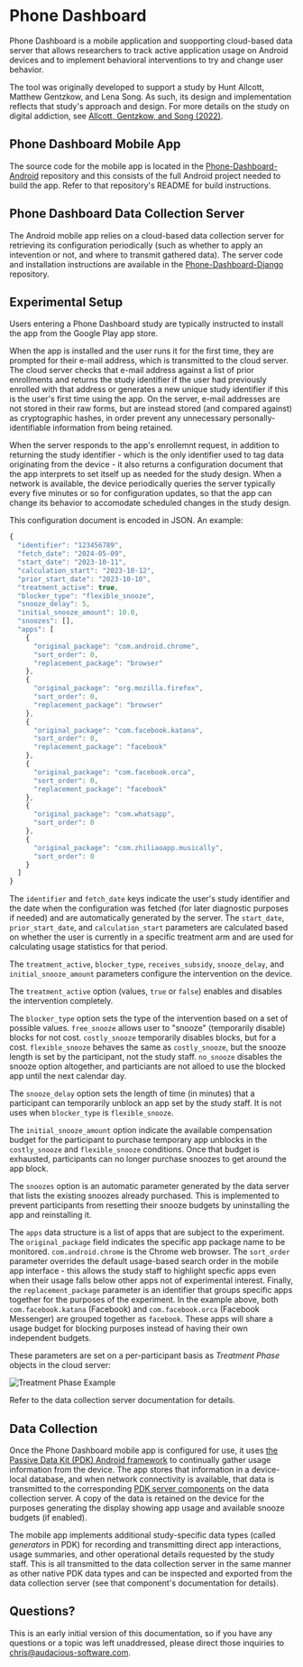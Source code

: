 # Phone Dashboard

Phone Dashboard is a mobile application and suopporting cloud-based data server that allows researchers to track active application usage on Android devices and to implement behavioral interventions to try and change user behavior.

The tool was originally developed to support a study by Hunt Allcott, Matthew Gentzkow, and Lena Song. As such, its design and implementation reflects that study's approach and design. For more details on the study on digital addiction, see [Allcott, Gentzkow, and Song (2022)](https://www.aeaweb.org/articles?id=10.1257/aer.20210867).

## Phone Dashboard Mobile App

The source code for the mobile app is located in the [Phone-Dashboard-Android](https://github.com/Phone-Dashboard/Phone-Dashboard-Android) repository and this consists of the full Android project needed to build the app. Refer to that repository's README for build instructions.

## Phone Dashboard Data Collection Server

The Android mobile app relies on a cloud-based data collection server for retrieving its configuration periodically (such as whether to apply an intevention or not, and where to transmit gathered data). The server code and installation instructions are available in the [Phone-Dashboard-Django](https://github.com/Phone-Dashboard/Phone-Dashboard-Django) repository.

## Experimental Setup

Users entering a Phone Dashboard study are typically instructed to install the app from the Google Play app store.

When the app is installed and the user runs it for the first time, they are prompted for their e-mail address, which is transmitted to the cloud server. The cloud server checks that e-mail address against a list of prior enrollments and returns the study identifier if the user had previously enrolled with that address or generates a new unique study identifier if this is the user's first time using the app. On the server, e-mail addresses are not stored in their raw forms, but are instead stored (and compared against) as cryptographic hashes, in order prevent any unnecessary personally-identifiable information from being retained.

When the server responds to the app's enrollemnt request, in addition to returning the study identifier - which is the only identifier used to tag data originating from the device - it also returns a configuration document that the app interprets to set itself up as needed for the study design. When a network is available, the device periodically queries the server typically every five minutes or so for configuration updates, so that the app can change its behavior to accomodate scheduled changes in the study design.

This configuration document is encoded in JSON. An example:

```javascript
{
  "identifier": "123456789",
  "fetch_date": "2024-05-09",
  "start_date": "2023-10-11",
  "calculation_start": "2023-10-12",
  "prior_start_date": "2023-10-10",
  "treatment_active": true,
  "blocker_type": "flexible_snooze",
  "snooze_delay": 5,
  "initial_snooze_amount": 10.0,
  "snoozes": [],
  "apps": [
    {
      "original_package": "com.android.chrome",
      "sort_order": 0,
      "replacement_package": "browser"
    },
    {
      "original_package": "org.mozilla.firefox",
      "sort_order": 0,
      "replacement_package": "browser"
    },
    {
      "original_package": "com.facebook.katana",
      "sort_order": 0,
      "replacement_package": "facebook"
    },
    {
      "original_package": "com.facebook.orca",
      "sort_order": 0,
      "replacement_package": "facebook"
    },
    {
      "original_package": "com.whatsapp",
      "sort_order": 0
    },
    {
      "original_package": "com.zhiliaoapp.musically",
      "sort_order": 0
    }
  ]
}
```

The `identifier` and `fetch_date` keys indicate the user's study identifier and the date when the configuration was fetched (for later diagnostic purposes if needed) and are automatically generated by the server. The `start_date`, `prior_start_date`, and `calculation_start` parameters are calculated based on whether the user is currently in a specific treatment arm and are used for calculating usage statistics for that period.

The `treatment_active`, `blocker_type`, `receives_subsidy`, `snooze_delay`, and `initial_snooze_amount` parameters configure the intervention on the device.

The `treatment_active` option (values, `true` or `false`) enables and disables the intervention completely.

The `blocker_type` option sets the type of the intervention based on a set of possible values. `free_snooze` allows user to "snooze" (temporarily disable) blocks for not cost. `costly_snooze` temporarily disables blocks, but for a cost. `flexible_snooze` behaves the same as `costly_snooze`, but the snooze length is set by the participant, not the study staff. `no_snooze` disables the snooze option altogether, and particiants are not alloed to use the blocked app until the next calendar day.

The `snooze_delay` option sets the length of time (in minutes) that a participant can temporarily unblock an app set by the study staff. It is not uses when `blocker_type` is `flexible_snooze`.

The `initial_snooze_amount` option indicate the available compensation budget for the participant to purchase temporary app unblocks in the `costly_snooze` and `flexible_snooze` conditions. Once that budget is exhausted, participants can no longer purchase snoozes to get around the app block.

The `snoozes` option is an automatic parameter generated by the data server that lists the existing snoozes already purchased. This is implemented to prevent participants from resetting their snooze budgets by uninstalling the app and reinstalling it.

The `apps` data structure is a list of apps that are subject to the experiment. The `original_package` field indicates the specific app package name to be monitored. `com.android.chrome` is the Chrome web browser. The `sort_order` parameter overrides the default usage-based search order in the mobile app interface - this allows the study staff to highlight specfic apps even when their usage falls below other apps not of experimental interest. Finally, the `replacement_package` parameter is an identifier that groups specific apps together for the purposes of the experiment. In the example above, both `com.facebook.katana` (Facebook) and `com.facebook.orca` (Facebook Messenger) are grouped together as `facebook`. These apps will share a usage budget for blocking purposes instead of having their own independent budgets.

These parameters are set on a per-participant basis as *Treatment Phase* objects in the cloud server:

![Treatment Phase Example](https://github.com/Phone-Dashboard/.github/assets/1141048/393c238e-827c-4451-841b-c6eb976e5761)

Refer to the data collection server documentation for details.

## Data Collection

Once the Phone Dashboard mobile app is configured for use, it uses [the Passive Data Kit (PDK) Android framework](https://github.com/audacious-software/PassiveDataKit-Android) to continually gather usage information from the device. The app stores that information in a device-local database, and when network connectivity is available, that data is transmitted to the corresponding [PDK server components](https://github.com/audacious-software/PassiveDataKit-Django) on the data collection server. A copy of the data is retained on the device for the purposes generating the display showing app usage and available snooze budgets (if enabled).

The mobile app implements additional study-specific data types (called *generators* in PDK) for recording and transmitting direct app interactions, usage summaries, and other operational details requested by the study staff. This is all transmitted to the data collection server in the same manner as other native PDK data types and can be inspected and exported from the data collection server (see that component's documentation for details).

## Questions?

This is an early initial version of this documentation, so if you have any questions or a topic was left unaddressed, please direct those inquiries to [chris@audacious-software.com](mailto:chris@audacious-software.com).
